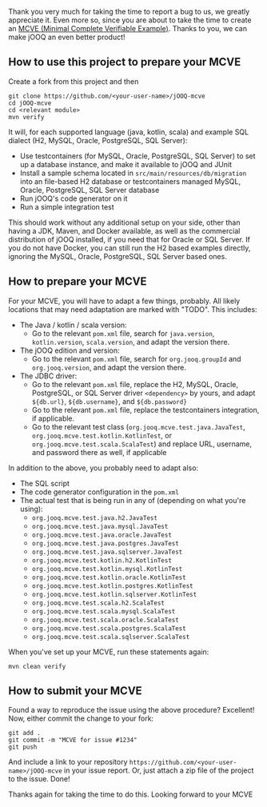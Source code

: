 Thank you very much for taking the time to report a bug to us, we greatly
appreciate it. Even more so, since you are about to take the time to create an
[MCVE (Minimal Complete Verifiable Example)](https://stackoverflow.com/help/minimal-reproducible-example). Thanks to you, we can make jOOQ an
even better product!

## How to use this project to prepare your MCVE

Create a fork from this project and then

```
git clone https://github.com/<your-user-name>/jOOQ-mcve
cd jOOQ-mcve
cd <relevant module>
mvn verify
```

It will, for each supported language (java, kotlin, scala) and example SQL dialect (H2, MySQL, Oracle, PostgreSQL, SQL Server):

- Use testcontainers (for MySQL, Oracle, PostgreSQL, SQL Server) to set up a database instance, and make it available to jOOQ and JUnit
- Install a sample schema located in `src/main/resources/db/migration` into an file-based H2 database or testcontainers managed MySQL, Oracle, PostgreSQL, SQL Server database
- Run jOOQ's code generator on it
- Run a simple integration test

This should work without any additional setup on your side, other than having a JDK, Maven, and Docker available, as well as the commercial distribution of jOOQ installed, if you need that for Oracle or SQL Server. If you do not have Docker, you can still run the H2 based examples directly, ignoring the MySQL, Oracle, PostgreSQL, SQL Server based ones.

## How to prepare your MCVE

For your MCVE, you will have to adapt a few things, probably. All likely locations that may need adaptation are marked with "TODO". This includes:

- The Java / kotlin / scala version: 
  - Go to the relevant `pom.xml` file, search for `java.version`, `kotlin.version`, `scala.version`, and adapt the version there.
- The jOOQ edition and version: 
  - Go to the relevant `pom.xml` file, search for `org.jooq.groupId` and `org.jooq.version`, and adapt the version there.
- The JDBC driver: 
  - Go to the relevant `pom.xml` file, replace the H2, MySQL, Oracle, PostgreSQL, or SQL Server driver `<dependency>` by yours, and adapt `${db.url}`, `${db.username}`, and `${db.password}`
  - Go to the relevant `pom.xml` file, replace the testcontainers integration, if applicable.
  - Go to the relevant test class (`org.jooq.mcve.test.java.JavaTest`, `org.jooq.mcve.test.kotlin.KotlinTest`, or `org.jooq.mcve.test.scala.ScalaTest`) and replace URL, username, and password there as well, if applicable
  
In addition to the above, you probably need to adapt also:

- The SQL script
- The code generator configuration in the `pom.xml`
- The actual test that is being run in any of (depending on what you're using):
  - `org.jooq.mcve.test.java.h2.JavaTest`
  - `org.jooq.mcve.test.java.mysql.JavaTest`
  - `org.jooq.mcve.test.java.oracle.JavaTest`
  - `org.jooq.mcve.test.java.postgres.JavaTest`
  - `org.jooq.mcve.test.java.sqlserver.JavaTest`
  - `org.jooq.mcve.test.kotlin.h2.KotlinTest`
  - `org.jooq.mcve.test.kotlin.mysql.KotlinTest`
  - `org.jooq.mcve.test.kotlin.oracle.KotlinTest`
  - `org.jooq.mcve.test.kotlin.postgres.KotlinTest`
  - `org.jooq.mcve.test.kotlin.sqlserver.KotlinTest`
  - `org.jooq.mcve.test.scala.h2.ScalaTest`
  - `org.jooq.mcve.test.scala.mysql.ScalaTest`
  - `org.jooq.mcve.test.scala.oracle.ScalaTest`
  - `org.jooq.mcve.test.scala.postgres.ScalaTest`
  - `org.jooq.mcve.test.scala.sqlserver.ScalaTest`

When you've set up your MCVE, run these statements again:

```
mvn clean verify
```

## How to submit your MCVE

Found a way to reproduce the issue using the above procedure? Excellent! Now, either commit the change to your fork:

```
git add .
git commit -m "MCVE for issue #1234"
git push
```

And include a link to your repository `https://github.com/<your-user-name>/jOOQ-mcve` in your issue report. Or, just attach a zip file of the project to the issue. Done!

Thanks again for taking the time to do this. Looking forward to your MCVE
